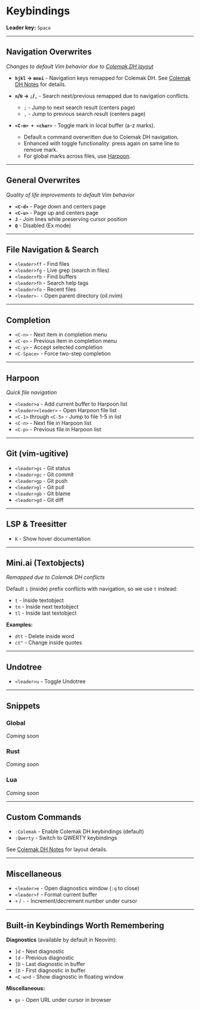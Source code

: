 # Keybindings

<!-- TODO: table of contents? -->

**Leader key:** `Space`

---

## Navigation Overwrites

*Changes to default Vim behavior due to [Colemak DH layout](ColemakDH.md)*

- **`hjkl` → `mnei`** - Navigation keys remapped for Colemak DH. See [Colemak DH Notes](ColemakDH.md) for details.

- **`n`/`N` → `;`/`,`** - Search next/previous remapped due to navigation conflicts.
  - `;` - Jump to next search result (centers page)
  - `,` - Jump to previous search result (centers page)
  <!-- TODO: `;` and `,` don't seem to be working -->

- **`<C-m> + <char>`** - Toggle mark in local buffer (a-z marks).
  - Default `m` command overwritten due to Colemak DH navigation.
  - Enhanced with toggle functionality: press again on same line to remove mark.
  - For global marks across files, use [Harpoon](#harpoon).

---

## General Overwrites

*Quality of life improvements to default Vim behavior*

- **`<C-d>`** - Page down and centers page
- **`<C-u>`** - Page up and centers page
- **`J`** - Join lines while preserving cursor position
- **`Q`** - Disabled (Ex mode)

---

## File Navigation & Search

- `<leader>ff` - Find files
- `<leader>fg` - Live grep (search in files)
- `<leader>fb` - Find buffers
- `<leader>fh` - Search help tags
- `<leader>fo` - Recent files
- `<leader>-` - Open parent directory (oil.nvim)

---

## Completion

- `<C-n>` - Next item in completion menu
- `<C-e>` - Previous item in completion menu
- `<C-y>` - Accept selected completion
- `<C-Space>` - Force two-step completion

---

## Harpoon

*Quick file navigation*

- `<leader>a` - Add current buffer to Harpoon list
- `<leader><leader>` - Open Harpoon file list
- `<C-1>` through `<C-5>` - Jump to file 1-5 in list
- `<C-n>` - Next file in Harpoon list
- `<C-p>` - Previous file in Harpoon list

---

## Git (vim-ugitive)

- `<leader>gs` - Git status
- `<leader>gc` - Git commit
- `<leader>gp` - Git push
- `<leader>gl` - Git pull
- `<leader>gb` - Git blame
- `<leader>gd` - Git diff

---

## LSP & Treesitter

- `K` - Show hover documentation

---

## Mini.ai (Textobjects)

*Remapped due to Colemak DH conflicts*

<!-- TODO: this section seems wrong -->
Default `i` (inside) prefix conflicts with navigation, so we use `t` instead:

- `t` - Inside textobject
- `tn` - Inside next textobject
- `tl` - Inside last textobject

**Examples:**
- `dtt` - Delete inside word
- `ct"` - Change inside quotes

---

## Undotree

- `<leader>u` - Toggle Undotree

---

## Snippets

### Global
*Coming soon*

### Rust
*Coming soon*

### Lua
*Coming soon*

---

## Custom Commands

- `:Colemak` - Enable Colemak DH keybindings (default)
- `:Qwerty` - Switch to QWERTY keybindings

See [Colemak DH Notes](ColemakDH.md) for layout details.

---

## Miscellaneous

- `<leader>e` - Open diagnostics window (`:q` to close)
- `<leader>f` - Format current buffer
- `+` / `-` - Increment/decrement number under cursor

---

## Built-in Keybindings Worth Remembering

**Diagnostics** (available by default in Neovim):
- `]d` - Next diagnostic
- `[d` - Previous diagnostic  
- `]D` - Last diagnostic in buffer
- `[D` - First diagnostic in buffer
- `<C-w>d` - Show diagnostic in floating window
<!-- TODO: also <leader>e does same thing as above, except moves cursor to the menu  -->

**Miscellaneous:**
- `gx` - Open URL under cursor in browser
